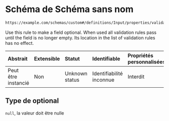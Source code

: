 # Schéma de Schéma sans nom

```txt
https://example.com/schemas/custom#/definitions/Input/properties/validations/properties/optional
```

Use this rule to make a field optional. When used all validation rules pass until the field is no longer empty. Its location in the list of validation rules has no effect.

| Abstrait            | Extensible | Statut         | Identifiable             | Propriétés personnalisées | Propriétés Additionnelles | Limites d'accès | Défini dans                                                                        |
| :------------------ | :--------- | :------------- | :----------------------- | :------------------------ | :------------------------ | :-------------- | :--------------------------------------------------------------------------------- |
| Peut être instancié | Non        | Unknown status | Identifiabilité inconnue | Interdit                  | Autorisé                  | aucun           | [FRW.form.schema.json\*](../out/FRW.form.schema.json "ouvrir le schéma d'origine") |

## Type de optional

`null`, la valeur doit être nulle
